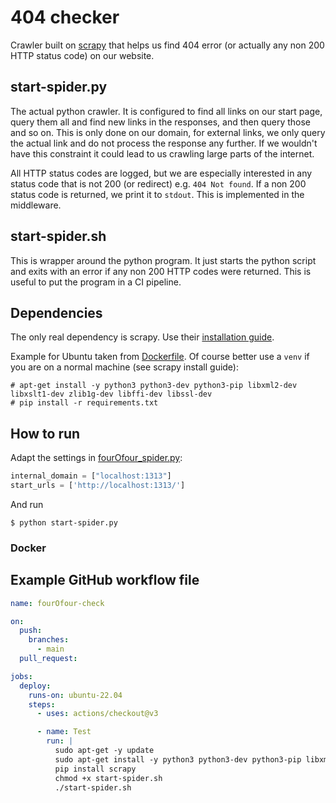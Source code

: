 # 404 checker

Crawler built on [scrapy](https://github.com/scrapy/scrapy) that helps us find 404 error (or actually any non 200 HTTP status code) on our website.

## start-spider.py

The actual python crawler. It is configured to find all links on our start page, query them all and find new links in the responses, and then query those and so on. This is only done on our domain, for external links, we only query the actual link and do not process the response any further. If we wouldn't have this constraint it could lead to us crawling large parts of the internet.

All HTTP status codes are logged, but we are especially interested in any status code that is not 200 (or redirect) e.g. `404 Not found`. If a non 200 status code is returned, we print it to `stdout`. This is implemented in the middleware.

## start-spider.sh

This is wrapper around the python program. It just starts the python script and exits with an error if any non 200 HTTP codes were returned. This is useful to put the program in a CI pipeline.

## Dependencies

The only real dependency is scrapy. Use their [installation guide](https://docs.scrapy.org/en/latest/intro/install.html).

Example for Ubuntu taken from [Dockerfile](Dockerfile). Of course better use a `venv` if you are on a normal machine (see scrapy install guide):

``` console
# apt-get install -y python3 python3-dev python3-pip libxml2-dev libxslt1-dev zlib1g-dev libffi-dev libssl-dev
# pip install -r requirements.txt
```

## How to run

Adapt the settings in [fourOfour_spider.py](fourOfour_crawler/spiders/fourOfour_spider.py):

``` python
internal_domain = ["localhost:1313"]
start_urls = ['http://localhost:1313/']
```

And run

``` console
$ python start-spider.py
```

### Docker

## Example GitHub workflow file

``` yaml
name: fourOfour-check

on:
  push:
    branches:
      - main
  pull_request:

jobs:
  deploy:
    runs-on: ubuntu-22.04
    steps:
      - uses: actions/checkout@v3

      - name: Test
        run: |
          sudo apt-get -y update
          sudo apt-get install -y python3 python3-dev python3-pip libxml2-dev libxslt1-dev zlib1g-dev libffi-dev libssl-dev
          pip install scrapy
          chmod +x start-spider.sh
          ./start-spider.sh
```
